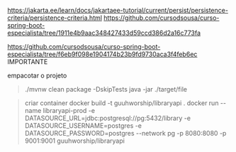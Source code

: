 https://jakarta.ee/learn/docs/jakartaee-tutorial/current/persist/persistence-criteria/persistence-criteria.html
https://github.com/cursodsousa/curso-spring-boot-especialista/tree/1911e4b9aac348427433d59ccd386d2a16c773fa


https://github.com/cursodsousa/curso-spring-boot-especialista/tree/f6eb9f098e1904174b23b9fd9730aca3f4feb6ec IMPORTANTE


empacotar o projeto
> ./mvnw clean package -DskipTests
> java -jar ./target/file


> criar container
> docker build -t guuhworship/libraryapi .
> docker run --name libraryapi-prod -e DATASOURCE_URL=jdbc:postgresql://pg:5432/library -e DATASOURCE_USERNAME=postgres -e DATASOURCE_PASSWORD=postgres --network pg -p 8080:8080 -p 9001:9001 guuhworship/libraryapi